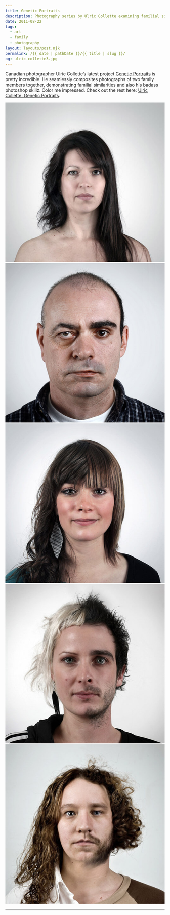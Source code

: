 ```yaml
---
title: Genetic Portraits
description: Photography series by Ulric Collette examining familial similiarities.
date: 2011-08-22
tags: 
  - art
  - family
  - photography
layout: layouts/post.njk
permalink: /{{ date | pathDate }}/{{ title | slug }}/
og: ulric-collette3.jpg
---
```


Canadian photographer Ulric Collette’s latest project [Genetic Portraits](http://genetic.ulriccollette.com/) is pretty incredible. He seamlessly composites photographs of two family members together, demonstrating familial similarities and also his badass photoshop skillz. Color me impressed. Check out the rest here: [Ulric Collette: Genetic Portraits](http://genetic.ulriccollette.com/).

![](/img/ulric-collette5.jpg) ![](/img/ulric-collette1.jpg) ![](/img/ulric-collette2.jpg) ![](/img/ulric-collette3.jpg) ![](/img/ulric-collette4.jpg)

---

